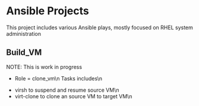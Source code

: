 # Ansible Projects
This project includes various Ansible plays, mostly focused on RHEL system administration

## Build_VM
NOTE:  This is work in progress

* Role = clone_vm\n
Tasks includes\n
- virsh to suspend and resume source VM\n
- virt-clone to clone an source VM to target VM\n
